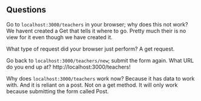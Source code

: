 ## Questions

Go to `localhost:3000/teachers` in your browser; why does this not work?
	We havent created a Get that tells it where to go. Pretty much their is no view for it
	even though we have created it.

What type of request did your browser just perform?
	A get request.

Go back to `localhost:3000/teachers/new`; submit the form again. What URL do you end up at?
	http://localhost:3000/teachers!
	
Why does `localhost:3000/teachers` work now?
	Because it has data to work with. And it is reliant on a post. Not on a get method. It will 
	only work because submitting the form called Post. 
	

